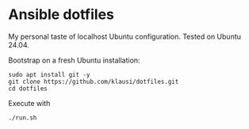 # Ansible dotfiles

My personal taste of localhost Ubuntu configuration. Tested on Ubuntu 24.04.

Bootstrap on a fresh Ubuntu installation:

    sudo apt install git -y
    git clone https://github.com/klausi/dotfiles.git
    cd dotfiles

Execute with

    ./run.sh
